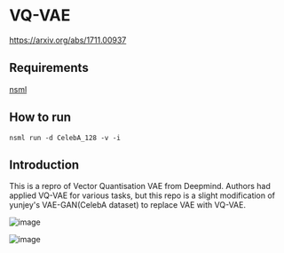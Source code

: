 # VQ-VAE

https://arxiv.org/abs/1711.00937

## Requirements
[nsml](https://research.clova.ai/nsml-alpha)

## How to run
`nsml run -d CelebA_128 -v -i`

## Introduction

This is a repro of Vector Quantisation VAE from Deepmind. Authors had applied VQ-VAE for various tasks, but this repo is a slight modification of yunjey's VAE-GAN(CelebA dataset) to replace VAE with VQ-VAE.

![image](https://user-images.githubusercontent.com/2463571/32690439-0ec64640-c73a-11e7-9e06-a0a6ea23248d.png)

![image](https://user-images.githubusercontent.com/2463571/32690440-1738bff6-c73a-11e7-92a4-57dd8449e5a5.png)
